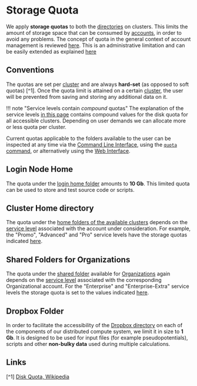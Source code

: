 # Storage Quota
    
We apply **storage quotas** to both the [directories](directories.md) on clusters. This limits the amount of storage space that can be consumed by [accounts](../accounts/overview.md), in order to avoid any problems. The concept of quota in the general context of account management is reviewed [here](../accounts/quota.md). This is an administrative limitation and can be easily extended as explained [here](../accounts/accounting/increase-quota.md)

## Conventions

The quotas are set per [cluster](../infrastructure/clusters) and are always **hard-set** (as opposed to soft quotas) [^1]. Once the quota limit is attained on a certain [cluster](../infrastructure/clusters), the user will be prevented from saving and storing any additional data on it.

!!! note "Service levels contain *compound* quotas"
    The explanation of the service levels [in this page](../pricing/service-levels.md) contains compound values for the disk quota for all accessible clusters. Depending on user demands we can allocate more or less quota per cluster.

Current quotas applicable to the folders available to the user can be inspected at any time via the [Command Line Interface](../cli/overview.md), using the [`quota` command](../jobs-cli/balance-quotas.md), or alternatively using the [Web Interface](../accounts/accounting/check-balance-quota.md).
    
## Login Node Home

The quota under the [login home folder](directories.md#login-home) amounts to **10 Gb**. This limited quota can be used to store and test source code or scripts. 

## Cluster Home directory

The quota under the [home folders of the available clusters](directories.md#cluster-home) depends on the [service level](../accounts/service-levels.md) associated with the account under consideration. For example, the "Promo", "Advanced" and "Pro" service levels have the storage quotas indicated [here](../pricing/service-levels.md).

## Shared Folders for Organizations

The quota under the [shared folder](directories.md#shared-folders-for-organizations) available for [Organizations](../collaboration/organizations/overview.md) again depends on the [service level](../accounts/service-levels.md) associated with the corresponding Organizational account. For the "Enterprise" and "Enterprise-Extra" service levels the storage quota is set to the values indicated [here](../pricing/service-levels.md).

## Dropbox Folder

In order to facilitate the accessibility of the [Dropbox directory](../data-in-objectstorage/dropbox.md) on each of the components of our distributed compute system, we limit it in size to **1 Gb**. It is designed to be used for input files (for example pseudopotentials), scripts and other **non-bulky data** used during multiple calculations.

## Links

[^1] [Disk Quota, Wikipedia](https://en.wikipedia.org/wiki/Disk_quota)
